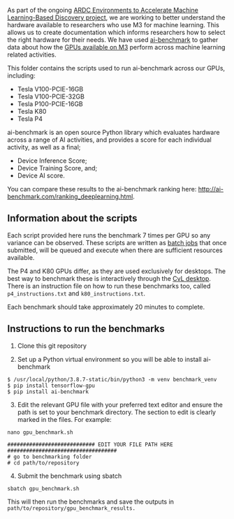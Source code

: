 As part of the ongoing 
[ARDC Environments to Accelerate Machine Learning-Based Discovery project](https://ardc.edu.au/project/environments-to-accelerate-machine-learning-based-discovery/), 
we are working to better understand the hardware available to researchers who use M3 for machine learning. 
This allows us to create documentation which informs researchers how to select the right hardware 
for their needs. We have used [ai-benchmark](https://pypi.org/project/ai-benchmark/) to gather data 
about how the [GPUs available on M3](https://docs.massive.org.au/M3/GPUs-on-M3.html) 
perform across machine learning related activities.

This folder contains the scripts used to run ai-benchmark across our GPUs, including:
- Tesla V100-PCIE-16GB
- Tesla V100-PCIE-32GB
- Tesla P100-PCIE-16GB
- Tesla K80
- Tesla P4

ai-benchmark is an open source Python library which evaluates hardware across a range of AI activities, 
and provides a score for each individual activity, as well as a final;
- Device Inference Score;
- Device Training Score, and;
- Device AI score.

You can compare these results to the ai-benchmark ranking here: http://ai-benchmark.com/ranking_deeplearning.html.

## Information about the scripts

Each script provided here runs the benchmark 7 times per GPU so any variance can be observed. 
These scripts are written as [batch jobs](https://docs.massive.org.au/M3/slurm/simple-batch-jobs.html#running-simple-batch-jobs) 
that once submitted, will be queued and execute when there are sufficient resources available.

The P4 and K80 GPUs differ, as they are used exclusively for desktops. 
The best way to benchmark these is interactively through the [CvL desktop](https://www.cvl.org.au/cvl-desktop/getting-started-with-the-cvl). 
There is an instruction file on how to run these benchmarks too, 
called ```p4_instructions.txt``` and ```k80_instructions.txt```.

Each benchmark should take approximately 20 minutes to complete.

## Instructions to run the benchmarks

1. Clone this git repository

2. Set up a Python virtual environment so you will be able to install ai-benchmark

```
$ /usr/local/python/3.8.7-static/bin/python3 -m venv benchmark_venv
$ pip install tensorflow-gpu
$ pip install ai-benchmark
```

3. Edit the relevant GPU file with your preferred text editor and ensure the path is set to your benchmark directory. 
   The section to edit is clearly marked in the files. 
   For example:

```nano gpu_benchmark.sh```

```
############################ EDIT YOUR FILE PATH HERE ###################################
# go to benchmarking folder
# cd path/to/repository
```

4. Submit the benchmark using sbatch

```
sbatch gpu_benchmark.sh
```

This will then run the benchmarks and save the 
outputs in ```path/to/repository/gpu_benchmark_results. ```
